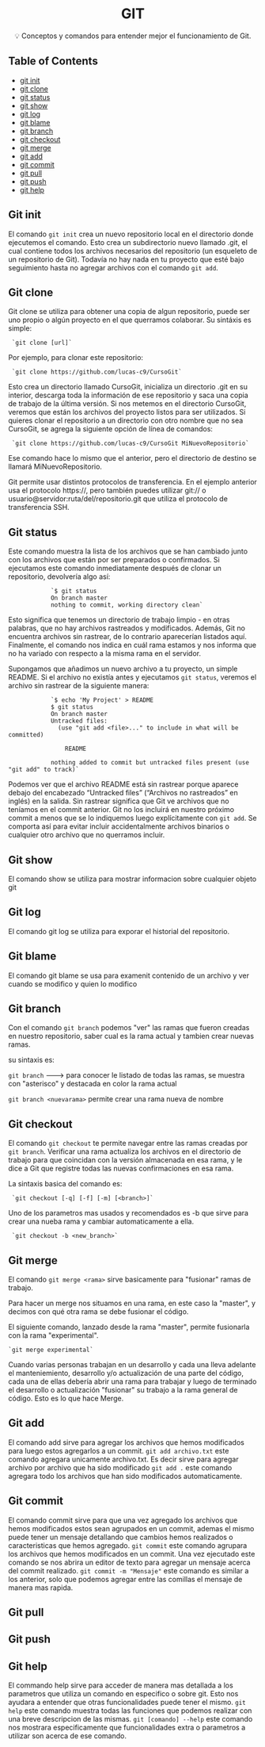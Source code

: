 <h1 align="center">GIT</h1>
<p align = "center">💡 Conceptos y comandos para entender mejor el funcionamiento de Git.</p>

## Table of Contents

- [git init](#init)
- [git clone](#clone)
- [git status](#status)
- [git show](#show)
- [git log](#log)
- [git blame](#blame)
- [git branch](#branch)
- [git checkout](#checkout)
- [git merge](#merge)
- [git add](#add)
- [git commit](#commit)
- [git pull](#pull)
- [git push](#push)
- [git help](#help)

## Git init<a name = "init"></a>

El comando `git init` crea un nuevo repositorio local en el directorio donde ejecutemos el comando.
Esto crea un subdirectorio nuevo llamado .git, el cual contiene todos los archivos necesarios del repositorio (un esqueleto de un repositorio de Git). 
Todavía no hay nada en tu proyecto que esté bajo seguimiento hasta no agregar archivos con el comando `git add`.

## Git clone<a name = "clone"></a>

Git clone se utiliza para obtener una copia de algun repositorio, puede ser uno propio o algún proyecto en el que querramos colaborar.
Su sintáxis es simple:

     `git clone [url]`

Por ejemplo, para clonar este repositorio:

     `git clone https://github.com/lucas-c9/CursoGit`

Esto crea un directorio llamado CursoGit, inicializa un directorio .git en su interior, descarga toda la información de ese repositorio y saca una copia de trabajo de la última versión. Si nos metemos en el directorio CursoGit, veremos que están los archivos del proyecto listos para ser utilizados. Si quieres clonar el repositorio a un directorio con otro nombre que no sea CursoGit, se agrega la siguiente opción de línea de comandos:

     `git clone https://github.com/lucas-c9/CursoGit MiNuevoRepositorio`
     
Ese comando hace lo mismo que el anterior, pero el directorio de destino se llamará MiNuevoRepositorio.

Git permite usar distintos protocolos de transferencia. En el ejemplo anterior usa el protocolo https://, pero también puedes utilizar git:// o usuario@servidor:ruta/del/repositorio.git que utiliza el protocolo de transferencia SSH.

## Git status <a name = "status"></a>

Este comando muestra la lista de los archivos que se han cambiado junto con los archivos que están por ser preparados o confirmados.
Si ejecutamos este comando inmediatamente después de clonar un repositorio, devolvería algo así:

				`$ git status
				On branch master
				nothing to commit, working directory clean`
				
Esto significa que tenemos un directorio de trabajo limpio - en otras palabras, que no hay archivos rastreados y modificados. Además, Git no encuentra archivos sin rastrear, de lo contrario aparecerían listados aquí. Finalmente, el comando nos indica en cuál rama estamos y nos informa que no ha variado con respecto a la misma rama en el servidor.

Supongamos que añadimos un nuevo archivo a tu proyecto, un simple README. Si el archivo no existía antes y ejecutamos `git status`, veremos el archivo sin rastrear de la siguiente manera:

				`$ echo 'My Project' > README
				$ git status
				On branch master
				Untracked files:
				  (use "git add <file>..." to include in what will be committed)

				    README

				nothing added to commit but untracked files present (use "git add" to track)`
				
Podemos ver que el archivo README está sin rastrear porque aparece debajo del encabezado “Untracked files” (“Archivos no rastreados” en inglés) en la salida. Sin rastrear significa que Git ve archivos que no teníamos en el commit anterior. Git no los incluirá en nuestro próximo commit a menos que se lo indiquemos luego explícitamente con `git add`. Se comporta así para evitar incluir accidentalmente archivos binarios o cualquier otro archivo que no querramos incluir.

## Git show <a name = "show"></a>
El comando show se utiliza para mostrar informacion sobre cualquier objeto git 

## Git log <a name = "log"></a>
El comando git log se utiliza para exporar el historial del repositorio.

## Git blame <a name = "blame"></a>
El comando git blame se usa para examenit contenido de un archivo y ver cuando se modifico y quien lo modifico

## Git branch <a name = "branch"></a>

Con el comando `git branch` podemos "ver" las ramas que fueron creadas en nuestro repositorio, saber cual es la rama actual y tambien crear nuevas ramas.

su sintaxis es:

`git branch`   ---> para conocer le listado de todas las ramas, se muestra con "asterisco"<nombre> y destacada en color la rama actual

`git branch <nuevarama>` permite crear una rama nueva de nombre <nuevarama>


## Git checkout <a name = "checkout"></a>

El comando `git checkout` te permite navegar entre las ramas creadas por `git branch`. Verificar una rama actualiza los archivos en el directorio de trabajo para que coincidan con la versión almacenada en esa rama, y le dice a Git que registre todas las nuevas confirmaciones en esa rama.

La sintaxis basica del comando es:

     `git checkout [-q] [-f] [-m] [<branch>]`


   Uno de los parametros mas usados y recomendados es -b que sirve para crear una nueba rama y cambiar automaticamente a ella.

     `git checkout -b <new_branch>`

## Git merge <a name = "merge"></a>

El comando `git merge <rama>` sirve basicamente para "fusionar" ramas de trabajo.

Para hacer un merge nos situamos en una rama, en este caso la "master", y decimos con qué otra rama se debe fusionar el código.

El siguiente comando, lanzado desde la rama "master", permite fusionarla con la rama "experimental".

	`git merge experimental`

Cuando varias personas trabajan en un desarrollo y cada una lleva adelante el manteniemiento, desarrollo y/o actualización de una parte del código, cada una de ellas debería abrir una rama para trabajar y luego de terminado el desarrollo o actualización "fusionar" su trabajo a la rama general de código.
Esto es lo que hace Merge.


## Git add <a name = "add"></a>
El comando add sirve para agregar los archivos que hemos modificados para luego estos agregarlos a un commit.
`git add archivo.txt` este comando agregara unicamente archivo.txt. Es decir sirve para agregar archivo por archivo que ha sido modificado
`git add .` este comando agregara todo los archivos que han sido modificados automaticamente.
## Git commit <a name = "commit"></a>
El comando commit sirve para que una vez agregado los archivos que hemos modificados estos sean agrupados en un commit, ademas el mismo puede tener un mensaje detallando que cambios hemos realizados o caracteristicas que hemos agregado.
`git commit` este comando agrupara los archivos que hemos modificados en un commit. Una vez ejecutado este comando se nos abrira un editor de texto para agregar un mensaje acerca del commit realizado.
`git commit -m "Mensaje"` este comando es similar a los anterior, solo que podemos agregar entre las comillas el mensaje de manera mas rapida.
## Git pull <a name = "pull"></a>

## Git push <a name = "push"></a>

## Git help <a name = "help"></a>
El commando help sirve para acceder de manera mas detallada a los parametros que utiliza un comando en especifico o sobre git. Esto nos ayudara a entender que otras funcionalidades puede tener el mismo.
`git help` este comando muestra todas las funciones que podemos realizar con una breve descripcion de las mismas.
`git [comando] --help` este comando nos mostrara especificamente que funcionalidades extra o parametros a utilizar son acerca de ese comando.
